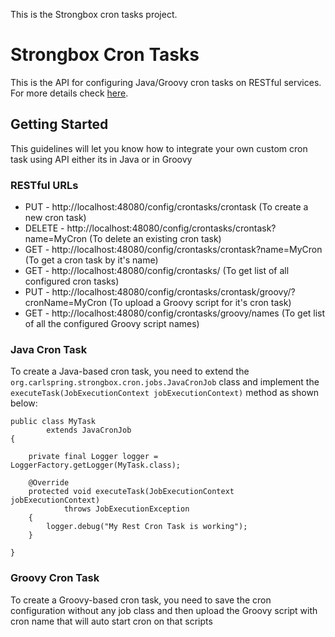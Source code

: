 This is the Strongbox cron tasks project.

# Strongbox Cron Tasks

This is the API for configuring Java/Groovy cron tasks on RESTful services. For more details check
[here](https://github.com/strongbox/strongbox/wiki/Cron-Tasks).

## Getting Started

This guidelines will let you know how to integrate your own custom cron task using API either its in Java or in Groovy

### RESTful URLs
* PUT    - http://localhost:48080/config/crontasks/crontask (To create a new cron task)
* DELETE - http://localhost:48080/config/crontasks/crontask?name=MyCron (To delete an existing cron task)
* GET    - http://localhost:48080/config/crontasks/crontask?name=MyCron (To get a cron task by it's name)
* GET    - http://localhost:48080/config/crontasks/ (To get list of all configured cron tasks)
* PUT    - http://localhost:48080/config/crontasks/crontask/groovy/?cronName=MyCron (To upload a Groovy script for it's cron task)
* GET    - http://localhost:48080/config/crontasks/groovy/names (To get list of all the configured Groovy script names)

### Java Cron Task
To create a Java-based cron task, you need to extend the `org.carlspring.strongbox.cron.jobs.JavaCronJob` class
and implement the `executeTask(JobExecutionContext jobExecutionContext)` method as shown below:

```
public class MyTask
        extends JavaCronJob
{

    private final Logger logger = LoggerFactory.getLogger(MyTask.class);

    @Override
    protected void executeTask(JobExecutionContext jobExecutionContext)
            throws JobExecutionException
    {
        logger.debug("My Rest Cron Task is working");
    }
    
}
```

### Groovy Cron Task

To create a Groovy-based cron task, you need to save the cron configuration without any job class and then upload
the Groovy script with cron name that will auto start cron on that scripts 
